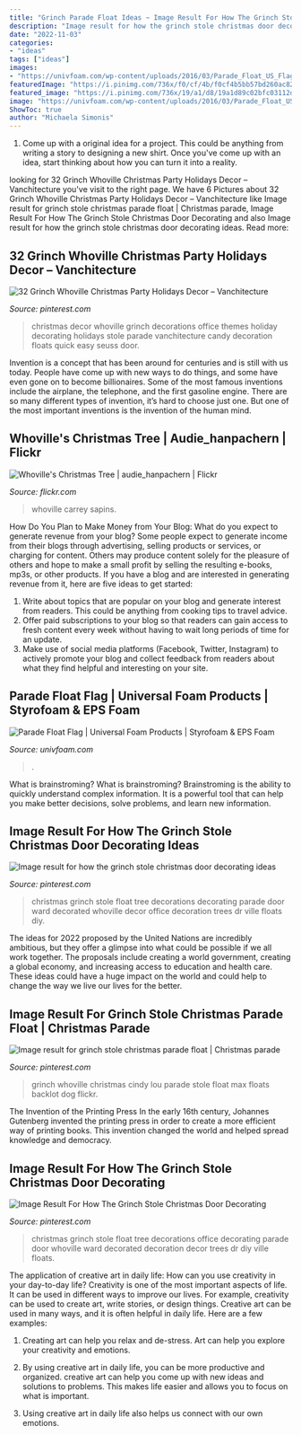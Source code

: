 ```yaml
---
title: "Grinch Parade Float Ideas ~ Image Result For How The Grinch Stole Christmas Door Decorating"
description: "Image result for how the grinch stole christmas door decorating ideas"
date: "2022-11-03"
categories:
- "ideas"
tags: ["ideas"]
images:
- "https://univfoam.com/wp-content/uploads/2016/03/Parade_Float_US_Flag.jpg"
featuredImage: "https://i.pinimg.com/736x/f0/cf/4b/f0cf4b5bb57bd260ac822fa80dc59127.jpg"
featured_image: "https://i.pinimg.com/736x/19/a1/d8/19a1d89c02bfc03112df1f7759c90ac2.jpg"
image: "https://univfoam.com/wp-content/uploads/2016/03/Parade_Float_US_Flag.jpg"
ShowToc: true
author: "Michaela Simonis"
---
```



1. Come up with a original idea for a project. This could be anything from writing a story to designing a new shirt. Once you've come up with an idea, start thinking about how you can turn it into a reality. 

	

		
looking for 32 Grinch Whoville Christmas Party Holidays Decor – Vanchitecture you've visit to the right page. We have 6 Pictures about 32 Grinch Whoville Christmas Party Holidays Decor – Vanchitecture like Image result for grinch stole christmas parade float | Christmas parade, Image Result For How The Grinch Stole Christmas Door Decorating and also Image result for how the grinch stole christmas door decorating ideas. Read more:
		
    
## 32 Grinch Whoville Christmas Party Holidays Decor – Vanchitecture

<img loading=lazy src="https://i.pinimg.com/736x/4c/82/09/4c8209f2adb55b6edf1cca02481a08f4.jpg" onerror="this.onerror=null;this.src='https://tse2.mm.bing.net/th?id=OIP.HiFluooRU31o_wdw6OlPKwHaE7&amp;pid=15.1';" alt="32 Grinch Whoville Christmas Party Holidays Decor – Vanchitecture">

_Source: pinterest.com_

>christmas decor whoville grinch decorations office themes holiday decorating holidays stole parade vanchitecture candy decoration floats quick easy seuss door. 

	

Invention is a concept that has been around for centuries and is still with us today. People have come up with new ways to do things, and some have even gone on to become billionaires. Some of the most famous inventions include the airplane, the telephone, and the first gasoline engine. There are so many different types of invention, it’s hard to choose just one. But one of the most important inventions is the invention of the human mind.

    
## Whoville&#039;s Christmas Tree | Audie_hanpachern | Flickr

<img loading=lazy src="https://c2.staticflickr.com/6/5242/5353539615_bd12fb76ab_b.jpg" onerror="this.onerror=null;this.src='https://tse2.mm.bing.net/th?id=OIP.pk8jfQitk5bfvt7JgBFf-QHaJ5&amp;pid=15.1';" alt="Whoville&#039;s Christmas Tree | audie_hanpachern | Flickr">

_Source: flickr.com_

>whoville carrey sapins. 

	

How Do You Plan to Make Money from Your Blog: What do you expect to generate revenue from your blog?
Some people expect to generate income from their blogs through advertising, selling products or services, or charging for content. Others may produce content solely for the pleasure of others and hope to make a small profit by selling the resulting e-books, mp3s, or other products. If you have a blog and are interested in generating revenue from it, here are five ideas to get started: 
1. Write about topics that are popular on your blog and generate interest from readers. This could be anything from cooking tips to travel advice.
2. Offer paid subscriptions to your blog so that readers can gain access to fresh content every week without having to wait long periods of time for an update.
3. Make use of social media platforms (Facebook, Twitter, Instagram) to actively promote your blog and collect feedback from readers about what they find helpful and interesting on your site.

    
## Parade Float Flag | Universal Foam Products | Styrofoam &amp; EPS Foam

<img loading=lazy src="https://univfoam.com/wp-content/uploads/2016/03/Parade_Float_US_Flag.jpg" onerror="this.onerror=null;this.src='https://tse1.mm.bing.net/th?id=OIP.bCYZ0OFcH1Yx2gIHuKNwPgHaH0&amp;pid=15.1';" alt="Parade Float Flag | Universal Foam Products | Styrofoam &amp; EPS Foam">

_Source: univfoam.com_

>. 

	

What is brainstroming?
What is brainstroming? Brainstroming is the ability to quickly understand complex information. It is a powerful tool that can help you make better decisions, solve problems, and learn new information.

    
## Image Result For How The Grinch Stole Christmas Door Decorating Ideas

<img loading=lazy src="https://i.pinimg.com/736x/19/a1/d8/19a1d89c02bfc03112df1f7759c90ac2.jpg" onerror="this.onerror=null;this.src='https://tse3.mm.bing.net/th?id=OIP.8M9LW7V70mCsgi-oDcWRJwHaNK&amp;pid=15.1';" alt="Image result for how the grinch stole christmas door decorating ideas">

_Source: pinterest.com_

>christmas grinch stole float tree decorations decorating parade door ward decorated whoville decor office decoration trees dr ville floats diy. 

	

The ideas for 2022 proposed by the United Nations are incredibly ambitious, but they offer a glimpse into what could be possible if we all work together. The proposals include creating a world government, creating a global economy, and increasing access to education and health care. These ideas could have a huge impact on the world and could help to change the way we live our lives for the better.

    
## Image Result For Grinch Stole Christmas Parade Float | Christmas Parade

<img loading=lazy src="https://i.pinimg.com/736x/0b/de/65/0bde65b071b92ddfec0e339d8af6430b.jpg" onerror="this.onerror=null;this.src='https://tse1.mm.bing.net/th?id=OIP.JTOfPqByv31XgxV6Gm53fwHaLH&amp;pid=15.1';" alt="Image result for grinch stole christmas parade float | Christmas parade">

_Source: pinterest.com_

>grinch whoville christmas cindy lou parade stole float max floats backlot dog flickr. 

	

The Invention of the Printing Press
In the early 16th century, Johannes Gutenberg invented the printing press in order to create a more efficient way of printing books. This invention changed the world and helped spread knowledge and democracy.

    
## Image Result For How The Grinch Stole Christmas Door Decorating

<img loading=lazy src="https://i.pinimg.com/736x/f0/cf/4b/f0cf4b5bb57bd260ac822fa80dc59127.jpg" onerror="this.onerror=null;this.src='https://tse1.mm.bing.net/th?id=OIP.MdAXFgwN4_lCi6iA96ogAQHaNK&amp;pid=15.1';" alt="Image Result For How The Grinch Stole Christmas Door Decorating">

_Source: pinterest.com_

>christmas grinch stole float tree decorations office decorating parade door whoville ward decorated decoration decor trees dr diy ville floats. 

	

The application of creative art in daily life: How can you use creativity in your day-to-day life?
Creativity is one of the most important aspects of life. It can be used in different ways to improve our lives. For example, creativity can be used to create art, write stories, or design things. Creative art can be used in many ways, and it is often helpful in daily life. Here are a few examples: 
1) Creating art can help you relax and de-stress. Art can help you explore your creativity and emotions.

2) By using creative art in daily life, you can be more productive and organized. creative art can help you come up with new ideas and solutions to problems. This makes life easier and allows you to focus on what is important.

3) Using creative art in daily life also helps us connect with our own emotions.

